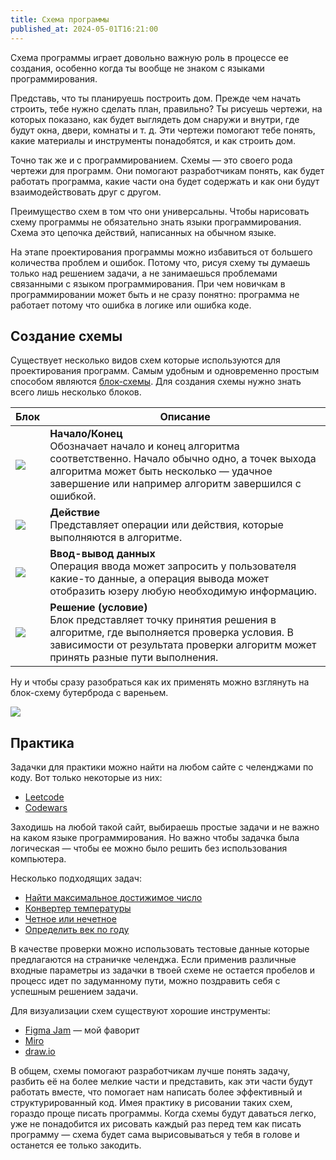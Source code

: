 ```yaml
---
title: Схема программы
published_at: 2024-05-01T16:21:00
---
```

Схема программы играет довольно важную роль в процессе ее создания, особенно когда ты вообще не знаком с языками программирования.

Представь, что ты планируешь построить дом. Прежде чем начать строить, тебе нужно сделать план, правильно? Ты рисуешь чертежи, на которых показано, как будет выглядеть дом снаружи и внутри, где будут окна, двери, комнаты и т. д. Эти чертежи помогают тебе понять, какие материалы и инструменты понадобятся, и как строить дом.

Точно так же и с программированием. Схемы — это своего рода чертежи для программ. Они помогают разработчикам понять, как будет работать программа, какие части она будет содержать и как они будут взаимодействовать друг с другом.

Преимущество схем в том что они универсальны. Чтобы нарисовать схему программы не обязательно знать языки программирования. Схема это цепочка действий, написанных на обычном языке.

На этапе проектирования программы можно избавиться от большего количества проблем и ошибок. Потому что, рисуя схему ты думаешь только над решением задачи, а не занимаешься проблемами связанными с языком программирования. При чем новичкам в программировании может быть и не сразу понятно: программа не работает потому что ошибка в логике или ошибка коде.
## Создание схемы
Существует несколько видов схем которые используются для проектирования программ. Самым удобным и одновременно простым способом являются [блок-схемы](https://en.wikipedia.org/wiki/Flowchart). Для создания схемы нужно знать всего лишь несколько блоков.

| Блок                                               | Описание                                                                                                                                                                                                    |
| -------------------------------------------------- | ----------------------------------------------------------------------------------------------------------------------------------------------------------------------------------------------------------- |
| ![](/schemas/flowchart.termination.excalidraw.svg) | **Начало/Конец**<br/>Обозначает начало и конец алгоритма соответственно. Начало обычно одно, а точек выхода алгоритма может быть несколько — удачное завершение или например алгоритм завершился с ошибкой. |
| ![](/schemas/flowchart.action.excalidraw.svg)      | **Действие**<br/>Представляет операции или действия, которые выполняются в алгоритме.                                                                                                                       |
| ![](/schemas/flowchart.io.excalidraw.svg)          | **Ввод-вывод данных**<br/>Операция ввода может запросить у пользователя какие-то данные, а операция вывода может отобразить юзеру любую необходимую информацию.                                             |
| ![](/schemas/flowchart.decision.excalidraw.svg)    | **Решение (условие)**<br/>Блок представляет точку принятия решения в алгоритме, где выполняется проверка условия. В зависимости от результата проверки алгоритм может принять разные пути выполнения.       |

Ну и чтобы сразу разобраться как их применять можно взглянуть на блок-схему бутерброда с вареньем.

![](/schemas/toast-scheme.excalidraw.svg)
## Практика
Задачки для практики можно найти на любом сайте с челенджами по коду. Вот только некоторые из них:
- [Leetcode](https://leetcode.com/)
- [Codewars](https://www.codewars.com/)

Заходишь на любой такой сайт, выбираешь простые задачи и не важно на каком языке программирования. Но важно чтобы задачка была логическая — чтобы ее можно было решить без использования компьютера.

Несколько подходящих задач:
- [Найти максимальное достижимое число](https://leetcode.com/problems/find-the-maximum-achievable-number/description/)
- [Конвертер температуры](https://leetcode.com/problems/convert-the-temperature/description/)
- [Четное или нечетное](https://www.codewars.com/kata/53da3dbb4a5168369a0000fe)
- [Определить век по году](https://www.codewars.com/kata/5a3fe3dde1ce0e8ed6000097)

В качестве проверки можно использовать тестовые данные которые предлагаются на страничке челенджа. Если применив различные входные параметры из задачки в твоей схеме не остается пробелов и процесс идет по задуманному пути, можно поздравить себя с успешным решением задачи.

Для визуализации схем существуют хорошие инструменты:
- [Figma Jam](https://www.figma.com/figjam/) — мой фаворит
- [Miro](https://miro.com/)
- [draw.io](https://draw.io)

В общем, схемы помогают разработчикам лучше понять задачу, разбить её на более мелкие части и представить, как эти части будут работать вместе, что помогает нам написать более эффективный и структурированный код. Имея практику в рисовании таких схем, гораздо проще писать программы. Когда схемы будут даваться легко, уже не понадобится их рисовать каждый раз перед тем как писать программу — схема будет сама вырисовываться у тебя в голове и останется ее только закодить.
